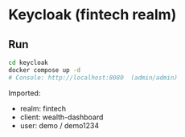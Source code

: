 # Keycloak (fintech realm)

## Run
```bash
cd keycloak
docker compose up -d
# Console: http://localhost:8080  (admin/admin)
```

Imported:
- realm: fintech
- client: wealth-dashboard
- user: demo / demo1234
